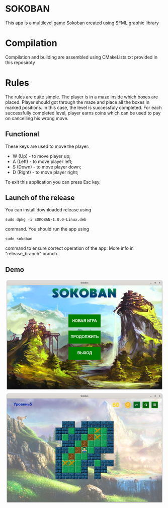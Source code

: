 # SOKOBAN

This app is a multilevel game Sokoban created using SFML graphic library

# Compilation

Compilation and building are assembled using CMakeLists.txt provided in this reposiroty

# Rules

The rules are quite simple. The player is in a maze inside which boxes are placed. Player should got through the maze and place all the boxes in marked positions. In this case, the level is successfuly completed. For each successfully completed level, player earns coins which can be used to pay on cancelling his wrong move.

## Functional
These keys are used to move the player:
* W (Up) - to move player up;
* A (Left) - to move player left;
* S (Down) - to move player down;
* D (Right) - to move player right;

To exit this application you can press Esc key.

## Launch of the release
You can install downloaded release using
```
sudo dpkg -i SOKOBAN-1.0.0-Linux.deb
```
command.
You should run the app using 
```
sudo sokoban
```
command to ensure correct operation of the app. 
More info in "release_branch" branch.
## Demo
![Alt text](https://github.com/SerpentDragon/Sokoban-SFML/blob/master/Demo/demo1.png)
![Alt text](https://github.com/SerpentDragon/Sokoban-SFML/blob/master/Demo/demo2.png)